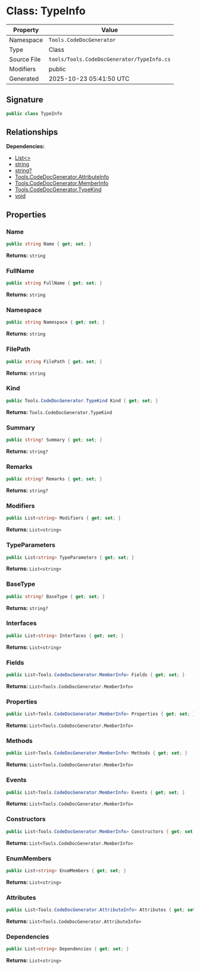 # Class: TypeInfo

| Property | Value |
|----------|-------|
| Namespace | `Tools.CodeDocGenerator` |
| Type | Class |
| Source File | `tools/Tools.CodeDocGenerator/TypeInfo.cs` |
| Modifiers | public |
| Generated | 2025-10-23 05:41:50 UTC |

## Signature

```csharp
public class TypeInfo
```

## Relationships

**Dependencies:**
- [List<>](List__.md)
- [string](string.md)
- [string?](string?.md)
- [Tools.CodeDocGenerator.AttributeInfo](Tools.CodeDocGenerator.AttributeInfo.md)
- [Tools.CodeDocGenerator.MemberInfo](Tools.CodeDocGenerator.MemberInfo.md)
- [Tools.CodeDocGenerator.TypeKind](Tools.CodeDocGenerator.TypeKind.md)
- [void](void.md)

## Properties

### Name

```csharp
public string Name { get; set; }
```

**Returns:** `string`

### FullName

```csharp
public string FullName { get; set; }
```

**Returns:** `string`

### Namespace

```csharp
public string Namespace { get; set; }
```

**Returns:** `string`

### FilePath

```csharp
public string FilePath { get; set; }
```

**Returns:** `string`

### Kind

```csharp
public Tools.CodeDocGenerator.TypeKind Kind { get; set; }
```

**Returns:** `Tools.CodeDocGenerator.TypeKind`

### Summary

```csharp
public string? Summary { get; set; }
```

**Returns:** `string?`

### Remarks

```csharp
public string? Remarks { get; set; }
```

**Returns:** `string?`

### Modifiers

```csharp
public List<string> Modifiers { get; set; }
```

**Returns:** `List<string>`

### TypeParameters

```csharp
public List<string> TypeParameters { get; set; }
```

**Returns:** `List<string>`

### BaseType

```csharp
public string? BaseType { get; set; }
```

**Returns:** `string?`

### Interfaces

```csharp
public List<string> Interfaces { get; set; }
```

**Returns:** `List<string>`

### Fields

```csharp
public List<Tools.CodeDocGenerator.MemberInfo> Fields { get; set; }
```

**Returns:** `List<Tools.CodeDocGenerator.MemberInfo>`

### Properties

```csharp
public List<Tools.CodeDocGenerator.MemberInfo> Properties { get; set; }
```

**Returns:** `List<Tools.CodeDocGenerator.MemberInfo>`

### Methods

```csharp
public List<Tools.CodeDocGenerator.MemberInfo> Methods { get; set; }
```

**Returns:** `List<Tools.CodeDocGenerator.MemberInfo>`

### Events

```csharp
public List<Tools.CodeDocGenerator.MemberInfo> Events { get; set; }
```

**Returns:** `List<Tools.CodeDocGenerator.MemberInfo>`

### Constructors

```csharp
public List<Tools.CodeDocGenerator.MemberInfo> Constructors { get; set; }
```

**Returns:** `List<Tools.CodeDocGenerator.MemberInfo>`

### EnumMembers

```csharp
public List<string> EnumMembers { get; set; }
```

**Returns:** `List<string>`

### Attributes

```csharp
public List<Tools.CodeDocGenerator.AttributeInfo> Attributes { get; set; }
```

**Returns:** `List<Tools.CodeDocGenerator.AttributeInfo>`

### Dependencies

```csharp
public List<string> Dependencies { get; set; }
```

**Returns:** `List<string>`

